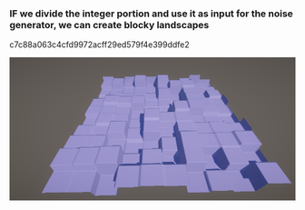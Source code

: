 


### IF we divide the integer portion and use it as input for the noise generator, we can create blocky landscapes

c7c88a063c4cfd9972acff29ed579f4e399ddfe2


![1729442531412](image/notes/1729442531412.png)
